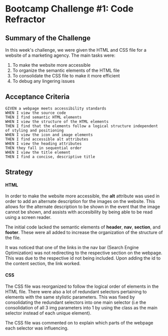 # Bootcamp Challenge #1: Code Refractor

## Summary of the Challenge

In this week's challenge, we were given the HTML and CSS file for a website of a marketing agency. The main tasks were:
1. To make the website more accessible
2. To organize the semantic elements of the HTML file
3. To consolidate the CSS file to make it more efficient 
4. To debug any lingering issues

## Acceptance Criteria
```
GIVEN a webpage meets accessibility standards
WHEN I view the source code
THEN I find semantic HTML elements
WHEN I view the structure of the HTML elements
THEN I find that the elements follow a logical structure independent of styling and positioning
WHEN I view the icon and image elements
THEN I find accessible alt attributes
WHEN I view the heading attributes
THEN they fall in sequential order
WHEN I view the title element
THEN I find a concise, descriptive title
```

## Strategy

#### HTML

In order to make the website more accessible, the **alt** attribute was used in order to add an alternate description for the images on the website. This allows for the alternate description to be shown in the event that the image cannot be shown, and assists with accesibility by being able to be read using a screen reader. 

The initial code lacked the semantic elements of **header**, **nav**, **section**, and **footer**. These were all added to increase the organization of the structure of the file. 

It was noticed that one of the links in the nav bar (Search Engine Optimization) was not redirecting to the respective section on the webpage. This was due to the respective id not being included. Upon adding the id to the content section, the link worked.

#### CSS

The CSS file was reorganized to follow the logical order of elements in the HTML file. There were also a lot of redundant selectors pertaining to elements with the same stylistic parameters. This was fixed by consolidating the redundant selectors into one main selector (i.e the consolidation of all 3 img parameters into 1 by using the class as the main selector instead of each unique element). 

The CSS file was commented on to explain which parts of the webpage each selector was influencing.
